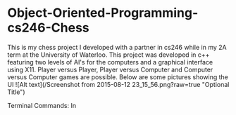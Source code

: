 # Object-Oriented-Programming-cs246-Chess

This is my chess project I developed with a partner in cs246 while in my 2A term at the University of Waterloo.
This project was developed in c++ featuring two levels of AI's for the computers and a graphical interface using X11. 
Player versus Player, Player versus Computer and Computer versus Computer games are possible.
Below are some pictures showing the UI 
![Alt text](/Screenshot from 2015-08-12 23_15_56.png?raw=true "Optional Title")

Terminal Commands:
In
